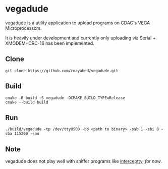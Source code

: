 # vegadude

vegadude is a utility application to upload programs on CDAC's VEGA Microprocessors.

It is heavily under development and currently only uploading via Serial + XMODEM+CRC-16 has been implemented.

## Clone

```
git clone https://github.com/rnayabed/vegadude.git
```

## Build

```
cmake -B build -S vegadude -DCMAKE_BUILD_TYPE=Release
cmake --build build
```

## Run

```
./build/vegadude -tp /dev/ttyUSB0 -bp <path to binary> -ssb 1 -sbi 8 -sba 115200 -sau
```

## Note

vegadude does not play well with sniffer programs like [interceptty](https://github.com/geoffmeyers/interceptty), *for now*.
